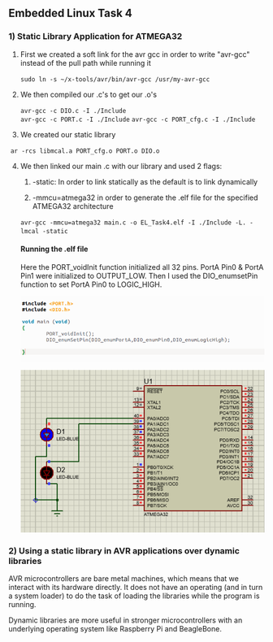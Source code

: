 ## Embedded Linux Task 4

### 1) Static Library Application for ATMEGA32

1. First we created a soft link for the avr gcc in order to write "avr-gcc" instead of the pull path while running it

   ​	`sudo ln -s ~/x-tools/avr/bin/avr-gcc /usr/my-avr-gcc`

2.  We then compiled our .c's to get our .o's 

       `avr-gcc -c DIO.c -I ./Include`	
       `avr-gcc -c PORT.c -I ./Include`
       `avr-gcc -c PORT_cfg.c -I ./Include`		

3. We created our static library

​	    `ar -rcs libmcal.a PORT_cfg.o PORT.o DIO.o`

4. We then linked our main .c with our library and used 2 flags:

   1. -static: In order to link statically as the default is to link dynamically

   2. -mmcu=atmega32 in order to generate the .elf file for the specified ATMEGA32 architecture

   ​	`avr-gcc -mmcu=atmega32 main.c -o EL_Task4.elf -I ./Include -L. -lmcal -static`

   
   
   #### Running the .elf file
   
   Here the PORT_voidInit function initialized all 32 pins. PortA Pin0 & PortA Pin1 were initialized to OUTPUT_LOW. Then I used the DIO_enumsetPin function to set PortA Pin0 to LOGIC_HIGH.
   
   ![](https://github.com/yasminehelmy2001/Embedded_Linux/blob/master/EmbeddedLinux/EmbeddedLinux_Task4/README.assets/maincode.png)
   
   ![](https://github.com/yasminehelmy2001/Embedded_Linux/blob/master/EmbeddedLinux/EmbeddedLinux_Task4/README.assets/Proteus.png)

### 2) Using a static library in AVR applications over dynamic libraries

AVR microcontrollers are bare metal machines, which means that we interact with its hardware directly. It does not have an operating (and in turn a system loader) to do the task of loading the libraries while the program is running. 

Dynamic  libraries are more useful in stronger microcontrollers with an underlying operating system like Raspberry Pi and BeagleBone.

